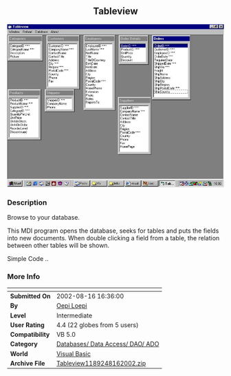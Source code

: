 ﻿<div align="center">

## Tableview

<img src="PIC20028161033359731.jpg">
</div>

### Description

Browse to your database.

This MDI program opens the database, seeks for tables and puts the fields into new documents. When double clicking a field from a table, the relation between other tables will be shown.

Simple Code ..
 
### More Info
 


<span>             |<span>
---                |---
**Submitted On**   |2002-08-16 16:36:00
**By**             |[Oepi Loepi](https://github.com/Planet-Source-Code/PSCIndex/blob/master/ByAuthor/oepi-loepi.md)
**Level**          |Intermediate
**User Rating**    |4.4 (22 globes from 5 users)
**Compatibility**  |VB 5\.0
**Category**       |[Databases/ Data Access/ DAO/ ADO](https://github.com/Planet-Source-Code/PSCIndex/blob/master/ByCategory/databases-data-access-dao-ado__1-6.md)
**World**          |[Visual Basic](https://github.com/Planet-Source-Code/PSCIndex/blob/master/ByWorld/visual-basic.md)
**Archive File**   |[Tableview1189248162002\.zip](https://github.com/Planet-Source-Code/oepi-loepi-tableview__1-38010/archive/master.zip)








